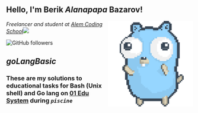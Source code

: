 <h2>Hello, I'm Berik <i>Alanapapa</i> Bazarov!</h2>
<img align='right' src="dancing-gopher.gif" width="230">
<p><em>Freelancer and student at <a href="https://alem.school/" target="_blank">Alem Coding School</a><img src="https://media.giphy.com/media/WUlplcMpOCEmTGBtBW/giphy.gif" width="30"> 
</em></p>

![GitHub followers](https://img.shields.io/github/followers/alanapapa?label=Follow&style=social)


## ***goLangBasic***
### These are my solutions to educational tasks for Bash (Unix shell) and Go lang on [01 Edu System](https://www.01-edu.org/) during *`piscine`*

